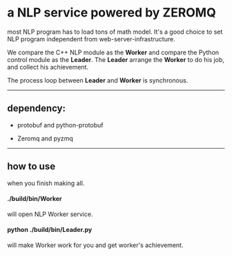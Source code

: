 # a NLP service powered by ZEROMQ

most NLP program has to load tons of math model. It's a good choice to set NLP program independent from web-server-infrastructure.

We compare the C++ NLP module as the **Worker** and compare the Python control module as the **Leader**. The **Leader** arrange the **Worker** to do his job, and collect his achievement.

The process loop between **Leader** and **Worker** is synchronous.


-----------

## dependency:

* protobuf and python-protobuf

* Zeromq and pyzmq

-----------

## how to use

when you finish making all.

#### ./build/bin/Worker

will open NLP Worker service.

#### python ./build/bin/Leader.py

will make Worker work for you and get worker's achievement.
